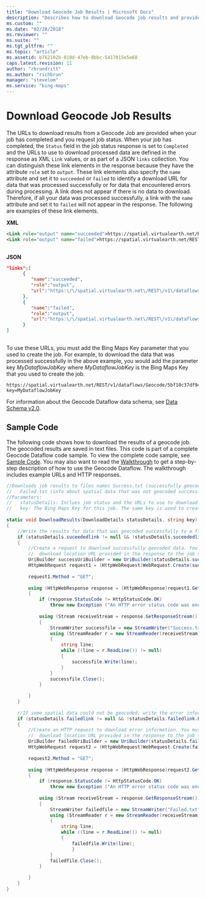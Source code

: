 ```yaml
---
title: "Download Geocode Job Results | Microsoft Docs"
description: "Describes how to download Geocode job results and provides sample code for how to download job results in XML and JSON."
ms.custom: ""
ms.date: "02/28/2018"
ms.reviewer: ""
ms.suite: ""
ms.tgt_pltfrm: ""
ms.topic: "article"
ms.assetid: b762102b-810d-47eb-8bbc-5417015e5e68
caps.latest.revision: 11
author: "rbrundritt"
ms.author: "richbrun"
manager: "stevelom"
ms.service: "bing-maps"
---
```


# Download Geocode Job Results

The URLs to download results from a Geocode Job are provided when your job has completed and you request job status. When your job has completed, the `Status` field in the job status response is set to `Completed` and the URLs to use to download processed data are defined in the response as XML `Link` values, or as part of a JSON `links` collection. You can distinguish these link elements in the response because they have the attribute `role` set to `output`. These link elements also specify the `name` attribute and set it to `succeeded` or `failed` to identify a download URL for data that was processed successfully or for data that encountered errors during processing. A link does not appear if there is no data to download. Therefore, if all your data was processed successfully, a link with the `name` attribute and set it to `failed` will not appear in the response. The following are examples of these link elements.  
  
 **XML**  
  
```xml
<Link role="output" name="succeeded">https://spatial.virtualearth.net/REST/v1/dataflows/Geocode/5bf10c37df944083b1879fbb0556e67e/output/succeeded</Link>  
<Link role="output" name="failed">https://spatial.virtualearth.net/REST/v1/dataflows/Geocode/5bf10c37df944083b1879fbb0556e67e/output/failed</Link>  
  
```  
  
 **JSON**  
  
```json
"links":[  
      {  
         "name":"succeeded",  
         "role":"output",  
         "url":"https:\/\/spatial.virtualearth.net\/REST\/v1\/dataflows\/Geocode\/5bf10c37df944083b1879fbb0556e67e\/output\/succeeded"  
      },  
      {  
         "name":"failed",  
         "role":"output",  
         "url":"https:\/\/spatial.virtualearth.net\/REST\/v1\/dataflows\/Geocode\/5bf10c37df944083b1879fbb0556e67e\/output\/failed"  
      }  
]  
  
```  
  
 To use these URLs, you must add the Bing Maps Key parameter that you used to create the job. For example, to download the data that was processed successfully in the above example, you would add the parameter key *MyDataflowJobKey* where *MyDataflowJobKey* is the Bing Maps Key that you used to create the job.  
  
```url
https://spatial.virtualearth.net/REST/v1/dataflows/Geocode/5bf10c37df944083b1879fbb0556e67e/output/succeeded?key=MyDataflowJobKey  
```  
  
 For information about the Geocode Dataflow data schema, see [Data Schema  v2.0](../geocode-dataflow-api/geocode-dataflow-data-schema-version-2-0.md).  
  
## Sample Code  
 The following code shows how to download the results of a geocode job. The geocoded results are saved in text files. This code is part of a complete Geocode Dataflow code sample. To view the complete code sample, see [Sample Code](../geocode-dataflow-api/geocode-dataflow-sample-code.md). You may also want to read the [Walkthrough](../geocode-dataflow-api/geocode-dataflow-walkthrough.md) to get a step-by-step description of how to use the Geocode Dataflow. The walkthrough includes example URLs and HTTP responses.  
  
```csharp
//Downloads job results to files names Success.txt (successfully geocoded results) and   
//   Failed.txt (info about spatial data that was not geocoded successfully).  
//Parameters:   
//   statusDetails: Inclues job status and the URLs to use to download all geocoded results.  
//   key: The Bing Maps Key for this job. The same key is used to create the job and get job status.     
  
static void DownloadResults(DownloadDetails statusDetails, string key)  
{  
    //Write the results for data that was geocoded successfully to a file named Success.xml  
    if (statusDetails.suceededlink != null && !statusDetails.suceededlink.Equals(String.Empty))  
    {  
        //Create a request to download successfully geocoded data. You must add the Bing Maps Key to the   
        //  download location URL provided in the response to the job status request.  
        UriBuilder successUriBuilder = new UriBuilder(statusDetails.suceededlink + @"?key=" + key);  
        HttpWebRequest request1 = (HttpWebRequest)WebRequest.Create(successUriBuilder.Uri);  
  
        request1.Method = "GET";  
  
        using (HttpWebResponse response = (HttpWebResponse)request1.GetResponse())  
        {  
            if (response.StatusCode != HttpStatusCode.OK)  
                throw new Exception ("An HTTP error status code was encountered when downloading results.");  
  
            using (Stream receiveStream = response.GetResponseStream())  
            {  
                StreamWriter successfile = new StreamWriter("Success.txt");  
                using (StreamReader r = new StreamReader(receiveStream))  
                {  
                    string line;  
                    while ((line = r.ReadLine()) != null)  
                    {  
                        successfile.Write(line);  
                    }  
                }  
                successfile.Close();  
            }  
  
        }  
    }  
  
    //If some spatial data could not be geocoded, write the error information to a file called Failed.xml  
    if (statusDetails.failedlink != null && !statusDetails.failedlink.Equals(String.Empty))  
    {  
        //Create an HTTP request to download error information. You must add the Bing Maps Key to the   
        //  download location URL provided in the response to the job status request.  
        UriBuilder failedUriBuilder = new UriBuilder(statusDetails.failedlink + @"?key=" + key);  
        HttpWebRequest request2 = (HttpWebRequest)WebRequest.Create(failedUriBuilder.Uri);  
  
        request2.Method = "GET";  
  
        using (HttpWebResponse response = (HttpWebResponse)request2.GetResponse())  
        {  
            if (response.StatusCode != HttpStatusCode.OK)  
                throw new Exception ("An HTTP error status code was encountered when downloading results.");  
  
            using (Stream receiveStream = response.GetResponseStream())  
            {  
                StreamWriter failedfile = new StreamWriter("Failed.txt");  
                using (StreamReader r = new StreamReader(receiveStream))  
                {  
                    string line;  
                    while ((line = r.ReadLine()) != null)  
                    {  
                        failedfile.Write(line);  
                        }  
                }  
                failedfile.Close();  
            }  
  
        }  
    }  
}  
  
```